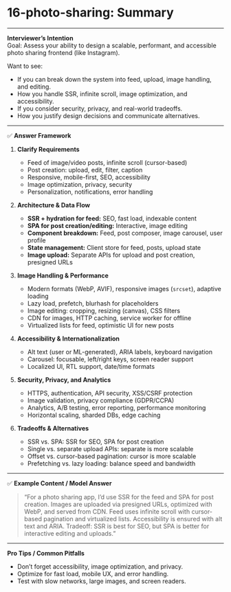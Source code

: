 # 16-photo-sharing: Summary

---

**Interviewer’s Intention**  
Goal: Assess your ability to design a scalable, performant, and accessible photo sharing frontend (like Instagram).

Want to see:

- If you can break down the system into feed, upload, image handling, and editing.
- How you handle SSR, infinite scroll, image optimization, and accessibility.
- If you consider security, privacy, and real-world tradeoffs.
- How you justify design decisions and communicate alternatives.

---

✅ **Answer Framework**

1. **Clarify Requirements**

   - Feed of image/video posts, infinite scroll (cursor-based)
   - Post creation: upload, edit, filter, caption
   - Responsive, mobile-first, SEO, accessibility
   - Image optimization, privacy, security
   - Personalization, notifications, error handling

2. **Architecture & Data Flow**

   - **SSR + hydration for feed:** SEO, fast load, indexable content
   - **SPA for post creation/editing:** Interactive, image editing
   - **Component breakdown:** Feed, post composer, image carousel, user profile
   - **State management:** Client store for feed, posts, upload state
   - **Image upload:** Separate APIs for upload and post creation, presigned URLs

3. **Image Handling & Performance**

   - Modern formats (WebP, AVIF), responsive images (`srcset`), adaptive loading
   - Lazy load, prefetch, blurhash for placeholders
   - Image editing: cropping, resizing (canvas), CSS filters
   - CDN for images, HTTP caching, service worker for offline
   - Virtualized lists for feed, optimistic UI for new posts

4. **Accessibility & Internationalization**

   - Alt text (user or ML-generated), ARIA labels, keyboard navigation
   - Carousel: focusable, left/right keys, screen reader support
   - Localized UI, RTL support, date/time formats

5. **Security, Privacy, and Analytics**

   - HTTPS, authentication, API security, XSS/CSRF protection
   - Image validation, privacy compliance (GDPR/CCPA)
   - Analytics, A/B testing, error reporting, performance monitoring
   - Horizontal scaling, sharded DBs, edge caching

6. **Tradeoffs & Alternatives**
   - SSR vs. SPA: SSR for SEO, SPA for post creation
   - Single vs. separate upload APIs: separate is more scalable
   - Offset vs. cursor-based pagination: cursor is more scalable
   - Prefetching vs. lazy loading: balance speed and bandwidth

---

✅ **Example Content / Model Answer**

> “For a photo sharing app, I’d use SSR for the feed and SPA for post creation. Images are uploaded via presigned URLs, optimized with WebP, and served from CDN. Feed uses infinite scroll with cursor-based pagination and virtualized lists. Accessibility is ensured with alt text and ARIA. Tradeoff: SSR is best for SEO, but SPA is better for interactive editing and uploads.”

---

**Pro Tips / Common Pitfalls**

- Don’t forget accessibility, image optimization, and privacy.
- Optimize for fast load, mobile UX, and error handling.
- Test with slow networks, large images, and screen readers.
